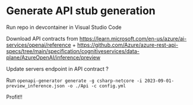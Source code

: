 # Generate API stub generation
Run repo in devcontainer in Visual Studio Code

Download API contracts from https://learn.microsoft.com/en-us/azure/ai-services/openai/reference  + https://github.com/Azure/azure-rest-api-specs/tree/main/specification/cognitiveservices/data-plane/AzureOpenAI/inference/preview

Update servers endpoint in API contract ?

Run 
`openapi-generator generate -g csharp-netcore -i 2023-09-01-preview_inference.json -o ./Api -c config.yml`

Profit!!